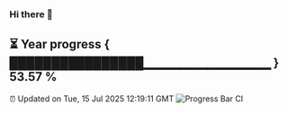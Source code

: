 ### Hi there 👋
⏳ Year progress { ████████████████▁▁▁▁▁▁▁▁▁▁▁▁▁▁ } 53.57 %
---
⏰ Updated on Tue, 15 Jul 2025 12:19:11 GMT
![Progress Bar CI](https://github.com/Moyi321/Moyi321/workflows/Progress%20Bar%20CI/badge.svg)
